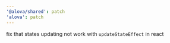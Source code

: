 ```yaml
---
'@alova/shared': patch
'alova': patch
---
```


fix that states updating not work with `updateStateEffect` in react
